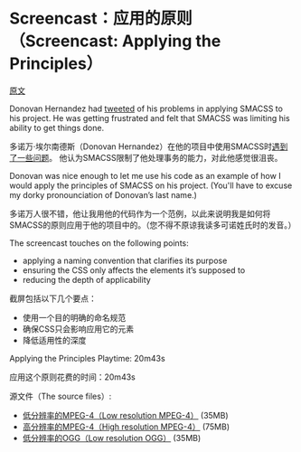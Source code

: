 # Screencast：应用的原则（Screencast: Applying the Principles）

[原文](https://smacss.com/book/screencast-1)

Donovan Hernandez had [tweeted](https://twitter.com/#!/herrrnandez/status/147416331388583937) of his problems in applying SMACSS to his project. He was getting frustrated and felt that SMACSS was limiting his ability to get things done.

多诺万·埃尔南德斯（Donovan Hernandez）在他的项目中使用SMACSS时[遇到了一些问题](https://twitter.com/#!/herrrnandez/status/147416331388583937)。 他认为SMACSS限制了他处理事务的能力，对此他感觉很沮丧。

Donovan was nice enough to let me use his code as an example of how I would apply the principles of SMACSS on his project. (You'll have to excuse my dorky pronounciation of Donovan’s last name.)

多诺万人很不错，他让我用他的代码作为一个范例，以此来说明我是如何将SMACSS的原则应用于他的项目中的。（您不得不原谅我读多可诺姓氏时的发音。）

The screencast touches on the following points:

* applying a naming convention that clarifies its purpose
* ensuring the CSS only affects the elements it’s supposed to
* reducing the depth of applicability

截屏包括以下几个要点：

* 使用一个目的明确的命名规范
* 确保CSS只会影响应用它的元素
* 降低适用性的深度

Applying the Principles
Playtime: 20m43s

应用这个原则花费的时间：20m43s

源文件（The source files）:

* [低分辨率的MPEG-4（Low resolution MPEG-4）](https://smacss.com/files/smacss-one.m4v) (35MB)
* [高分辨率的MPEG-4（High resolution MPEG-4）](https://smacss.com/files/smacss-one-large.m4v) (75MB)
* [低分辨率的OGG（Low resolution OGG）](https://smacss.com/files/smacss-one.ogv) (35MB)

